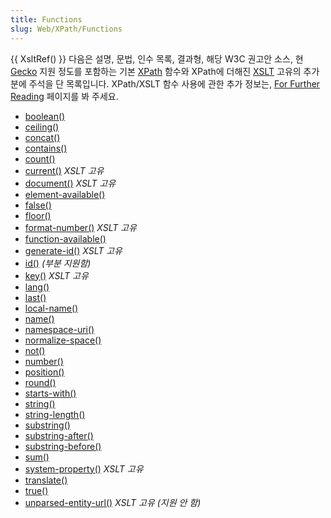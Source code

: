 ```yaml
---
title: Functions
slug: Web/XPath/Functions
---
```

{{ XsltRef() }} 다음은 설명, 문법, 인수 목록, 결과형, 해당 W3C 권고안 소스, 현 [Gecko](/ko/Gecko) 지원 정도를 포함하는 기본 [XPath](/ko/XPath) 함수와 XPath에 더해진 [XSLT](/ko/XSLT) 고유의 추가분에 주석을 단 목록입니다. XPath/XSLT 함수 사용에 관한 추가 정보는, [For Further Reading](/ko/Transforming_XML_with_XSLT/For_Further_Reading) 페이지를 봐 주세요.

- [boolean()](Functions/boolean)
- [ceiling()](Functions/ceiling)
- [concat()](Functions/concat)
- [contains()](Functions/contains)
- [count()](Functions/count)
- [current()](Functions/current)
  _XSLT 고유_
- [document()](/ko/Functions/document)
  _XSLT 고유_
- [element-available()](Functions/element-available)
- [false()](Functions/false)
- [floor()](Functions/floor)
- [format-number()](Functions/format-number)
  _XSLT 고유_
- [function-available()](Functions/function-available)
- [generate-id()](Functions/generate-id)
  _XSLT 고유_
- [id()](Functions/id)
  _(부분 지원함)_
- [key()](Functions/key)
  _XSLT 고유_
- [lang()](Functions/lang)
- [last()](Functions/last)
- [local-name()](Functions/local-name)
- [name()](Functions/name)
- [namespace-uri()](Functions/namespace-uri)
- [normalize-space()](Functions/normalize-space)
- [not()](Functions/not)
- [number()](Functions/number)
- [position()](Functions/position)
- [round()](Functions/round)
- [starts-with()](Functions/starts-with)
- [string()](Functions/string)
- [string-length()](Functions/string-length)
- [substring()](Functions/substring)
- [substring-after()](Functions/substring-after)
- [substring-before()](Functions/substring-before)
- [sum()](Functions/sum)
- [system-property()](Functions/system-property)
  _XSLT 고유_
- [translate()](Functions/translate)
- [true()](Functions/true)
- [unparsed-entity-url()](Functions/unparsed-entity-url)
  _XSLT 고유_
  _(지원 안 함)_

